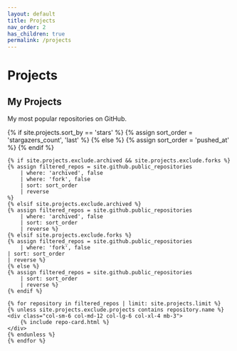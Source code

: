 ```yaml
---
layout: default
title: Projects
nav_order: 2
has_children: true
permalink: /projects
---
```


# Projects

<h2 {% if site.style == 'dark' %}class="text-white" {% endif %}>My Projects</h2>
<p class="f4 mb-4 {% if site.style == 'dark' %}text-white{% else %}text-gray{% endif %}">
    My most popular repositories on GitHub.
</p>
<div class="d-sm-flex flex-wrap gutter-condensed mb-4">
    {% if site.projects.sort_by == 'stars' %}
    {% assign sort_order = 'stargazers_count', 'last' %}
    {% else %}
    {% assign sort_order = 'pushed_at' %}
    {% endif %}

    {% if site.projects.exclude.archived && site.projects.exclude.forks %}
    {% assign filtered_repos = site.github.public_repositories
        | where: 'archived', false
        | where: 'fork', false
        | sort: sort_order
        | reverse
    %}
    {% elsif site.projects.exclude.archived %}
    {% assign filtered_repos = site.github.public_repositories
        | where: 'archived', false
        | sort: sort_order
        | reverse %}
    {% elsif site.projects.exclude.forks %}
    {% assign filtered_repos = site.github.public_repositories
        | where: 'fork', false
    | sort: sort_order
    | reverse %}
    {% else %}
    {% assign filtered_repos = site.github.public_repositories
        | sort: sort_order
        | reverse %}
    {% endif %}

    {% for repository in filtered_repos | limit: site.projects.limit %}
    {% unless site.projects.exclude.projects contains repository.name %}
    <div class="col-sm-6 col-md-12 col-lg-6 col-xl-4 mb-3">
        {% include repo-card.html %}
    </div>
    {% endunless %}
    {% endfor %}
</div>
